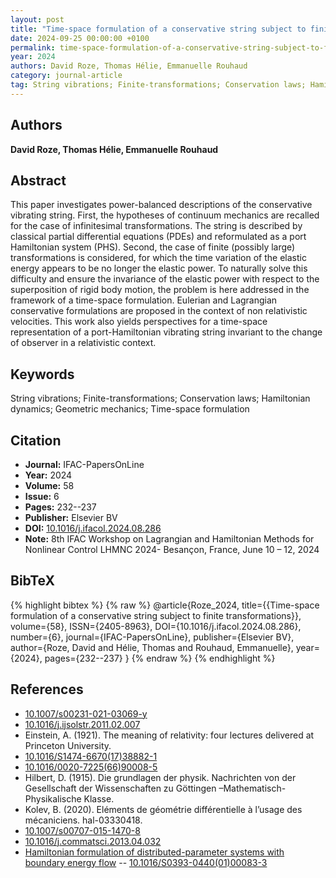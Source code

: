 ```yaml
---
layout: post
title: "Time-space formulation of a conservative string subject to finite transformations"
date: 2024-09-25 00:00:00 +0100
permalink: time-space-formulation-of-a-conservative-string-subject-to-finite-transformations
year: 2024
authors: David Roze, Thomas Hélie, Emmanuelle Rouhaud
category: journal-article
tag: String vibrations; Finite-transformations; Conservation laws; Hamiltonian dynamics; Geometric mechanics; Time-space formulation
---
```

 
## Authors
**David Roze, Thomas Hélie, Emmanuelle Rouhaud**
 
## Abstract
This paper investigates power-balanced descriptions of the conservative vibrating string. First, the hypotheses of continuum mechanics are recalled for the case of infinitesimal transformations. The string is described by classical partial differential equations (PDEs) and reformulated as a port Hamiltonian system (PHS). Second, the case of finite (possibly large) transformations is considered, for which the time variation of the elastic energy appears to be no longer the elastic power. To naturally solve this difficulty and ensure the invariance of the elastic power with respect to the superposition of rigid body motion, the problem is here addressed in the framework of a time-space formulation. Eulerian and Lagrangian conservative formulations are proposed in the context of non relativistic velocities. This work also yields perspectives for a time-space representation of a port-Hamiltonian vibrating string invariant to the change of observer in a relativistic context.
 
## Keywords
String vibrations; Finite-transformations; Conservation laws; Hamiltonian dynamics; Geometric mechanics; Time-space formulation
 
## Citation
- **Journal:** IFAC-PapersOnLine
- **Year:** 2024
- **Volume:** 58
- **Issue:** 6
- **Pages:** 232--237
- **Publisher:** Elsevier BV
- **DOI:** [10.1016/j.ifacol.2024.08.286](https://doi.org/10.1016/j.ifacol.2024.08.286)
- **Note:** 8th IFAC Workshop on Lagrangian and Hamiltonian Methods for Nonlinear Control LHMNC 2024- Besançon, France, June 10 – 12, 2024
 
## BibTeX
{% highlight bibtex %}
{% raw %}
@article{Roze_2024,
  title={{Time-space formulation of a conservative string subject to finite transformations}},
  volume={58},
  ISSN={2405-8963},
  DOI={10.1016/j.ifacol.2024.08.286},
  number={6},
  journal={IFAC-PapersOnLine},
  publisher={Elsevier BV},
  author={Roze, David and Hélie, Thomas and Rouhaud, Emmanuelle},
  year={2024},
  pages={232--237}
}
{% endraw %}
{% endhighlight %}
 
## References
- [10.1007/s00231-021-03069-y](https://doi.org/10.1007/s00231-021-03069-y)
- [10.1016/j.ijsolstr.2011.02.007](https://doi.org/10.1016/j.ijsolstr.2011.02.007)
- Einstein, A. (1921). The meaning of relativity: four lectures delivered at Princeton University.
- [10.1016/S1474-6670(17)38882-1](https://doi.org/10.1016/S1474-6670(17)38882-1)
- [10.1016/0020-7225(66)90008-5](https://doi.org/10.1016/0020-7225(66)90008-5)
- Hilbert, D. (1915). Die grundlagen der physik. Nachrichten von der Gesellschaft der Wissenschaften zu Göttingen –Mathematisch-Physikalische Klasse.
- Kolev, B. (2020). Eléments de géométrie différentielle à l’usage des mécaniciens. hal-03330418.
- [10.1007/s00707-015-1470-8](https://doi.org/10.1007/s00707-015-1470-8)
- [10.1016/j.commatsci.2013.04.032](https://doi.org/10.1016/j.commatsci.2013.04.032)
- [Hamiltonian formulation of distributed-parameter systems with boundary energy flow](hamiltonian-formulation-of-distributed-parameter-systems-with-boundary-energy-flow) -- [10.1016/S0393-0440(01)00083-3](https://doi.org/10.1016/S0393-0440(01)00083-3)

